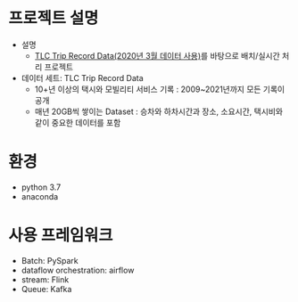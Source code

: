 # 프로젝트 설명
- 설명
  - [TLC Trip Record Data(2020년 3월 데이터 사용)](https://www1.nyc.gov/site/tlc/about/tlc-trip-record-data.page)를 바탕으로 배치/실시간 처리 프로젝트
- 데이터 세트: TLC Trip Record Data
    - 10+년 이상의 택시와 모빌리티 서비스 기록
    : 2009~2021년까지 모든 기록이 공개
    - 매년 20GB씩 쌓이는 Dataset
    : 승차와 하차시간과 장소, 소요시간, 택시비와 같이 중요한 데이터를 포함

# 환경
- python 3.7
- anaconda

# 사용 프레임워크
- Batch: PySpark
- dataflow orchestration: airflow
- stream: Flink
- Queue: Kafka
